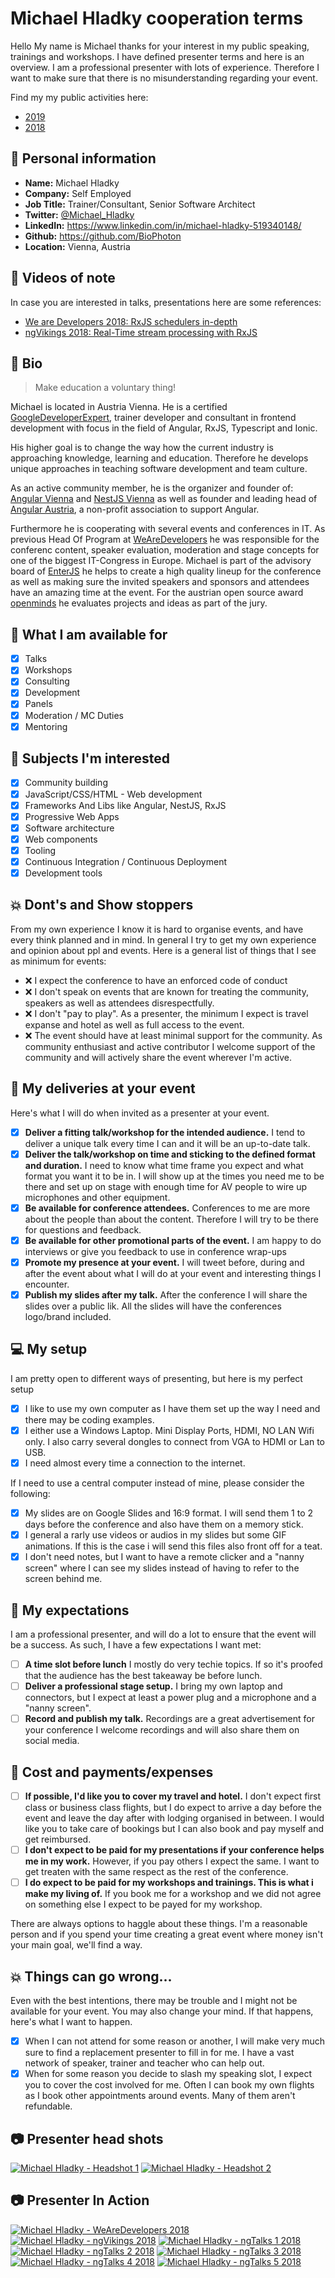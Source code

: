 # Michael Hladky cooperation terms

Hello My name is Michael thanks for your interest in my public speaking, trainings and workshops.
I have defined presenter terms and here is an overview.
I am a professional presenter with lots of experience.
Therefore I want to make sure that there is no misunderstanding
regarding your event.

Find my my public activities here:
- [2019](./ACTIVITY_LIST_2018.MD)
- [2018](./ACTIVITY_LIST_2019.MD)

## :wave: Personal information

* **Name:** Michael Hladky
* **Company:** Self Employed
* **Job Title:** Trainer/Consultant, Senior Software Architect
* **Twitter:** [@Michael_Hladky](https://twitter.com/Michael_Hladky)
* **LinkedIn:** https://www.linkedin.com/in/michael-hladky-519340148/
* **Github:** https://github.com/BioPhoton
* **Location:** Vienna, Austria

## :vhs: Videos of note

In case you are interested in talks, presentations here are some references:

* [We are Developers 2018: RxJS schedulers in-depth](https://www.youtube.com/watch?v=iPfMatOgRBg)
* [ngVikings 2018: Real-Time stream processing with RxJS](https://www.youtube.com/watch?v=iNlGvy7l24w)

## :pencil: Bio

> Make education a voluntary thing!

Michael is located in Austria Vienna. He is a certified [GoogleDeveloperExpert](https://developers.google.com/experts/people/michael-hladky),
trainer developer and consultant in frontend development with focus in the field of Angular, RxJS, Typescript and Ionic.

His higher goal is to change the way how the current industry is approaching knowledge, learning and education.
Therefore he develops unique approaches in teaching software development and team culture.

As an active community member, he is the organizer and founder of:
[Angular Vienna](https://www.meetup.com/Angular-Vienna) and
[NestJS Vienna](https://www.meetup.com/NestJS-Vienna)
as well as founder and leading head of [Angular Austria](www.angular-austria.at), a non-profit association to support Angular.

Furthermore he is cooperating with several events and conferences in IT.
As previous Head Of Program at [WeAreDevelopers](https://events.wearedevelopers.com) he was responsible for the conferenc content, speaker evaluation, moderation and stage concepts for one of the biggest IT-Congress in Europe.
Michael is part of the advisory board of [EnterJS](https://www.enterjs.de) he helps to create a high quality lineup for the conference as well as making sure the invited speakers and sponsors and attendees have an amazing time at the event.
For the austrian open source award [openminds](https://www.openminds.at) he evaluates projects and ideas as part of the jury.


## :love_letter: What I am available for

- [x] Talks
- [x] Workshops
- [x] Consulting
- [x] Development
- [x] Panels
- [x] Moderation / MC Duties
- [x] Mentoring

## :gift: Subjects I'm interested

- [x] Community building
- [x] JavaScript/CSS/HTML - Web development
- [x] Frameworks And Libs like Angular, NestJS, RxJS
- [x] Progressive Web Apps
- [x] Software architecture
- [x] Web components
- [x] Tooling
- [x] Continuous Integration / Continuous Deployment
- [x] Development tools

## :collision: Dont's and Show stoppers

From my own experience I know it is hard to organise events, and have every think planned and
in mind. In general I try to get my own experience and opinion about ppl and events.
Here is a general list of things that I see as minimum for events:

* :x: I expect the conference to have an enforced code of conduct
* :x: I don't speak on events that are known for treating the community, speakers as well as attendees disrespectfully.
* :x: I don't "pay to play". As a presenter, the minimum I expect is travel expanse and hotel as well as full access to the event.
* :x: The event should have at least minimal support for the community.
      As community enthusiast  and active contributor I welcome support of the community and will actively share the event wherever I'm active.

## :dancer: My deliveries at your event

Here's what I will do when invited as a presenter at your event.

- [x] **Deliver a fitting talk/workshop for the intended audience.** I tend to deliver a unique talk every time I can and it will be an up-to-date talk.
- [x] **Deliver the talk/workshop on time and sticking to the defined format and duration.** I need to know what time frame you expect and what format you want it to be in. I will show up at the times you need me to be there and set up on stage with enough time for AV people to wire up microphones and other equipment.
- [x] **Be available for conference attendees.** Conferences to me are more about the people than about the content. Therefore I will try to be there for questions and feedback.
- [x] **Be available for other promotional parts of the event.** I am happy to do interviews or give you feedback to use in conference wrap-ups
- [x] **Promote my presence at your event.** I will tweet before, during and after the event about what I will do at your event and interesting things I encounter.
- [x] **Publish my slides after my talk.**  After the conference I will share the slides over a public lik. All the slides will have the conferences logo/brand included.

## :computer: My setup

I am pretty open to different ways of presenting, but here is my perfect setup

- [x] I like to use my own computer as I have them set up the way I need and there may be coding examples.
- [x] I either use a Windows Laptop. Mini Display Ports, HDMI, NO LAN Wifi only. I also carry several dongles to connect from VGA to HDMI or Lan to USB.
- [x] I need almost every time a connection to the internet.

If I need to use a central computer instead of mine, please consider the following:

- [x] My slides are on Google Slides and 16:9 format. I will send them 1 to 2 days before the conference and also have them on a memory stick.
- [x] I general a rarly use videos or audios in my slides but some GIF animations. If this is the case i will send this files also front off for a teat.
- [x] I don't need notes, but I want to have a remote clicker and a "nanny screen" where I can see my slides instead of having to refer to the screen behind me.

## :pray: My expectations

I am a professional presenter, and will do a lot to ensure that the event will be a success.
As such, I have a few expectations I want met:

- [ ] **A time slot before lunch** I mostly do very techie topics. If so it's proofed that the audience has the best takeaway be before lunch.
- [ ] **Deliver a professional stage setup.** I bring my own laptop and connectors, but I expect at least a power plug and a microphone and a "nanny screen".
- [ ] **Record and publish my talk.** Recordings are a great advertisement for your conference I welcome recordings and will also share them on social media.

## :money_with_wings: Cost and payments/expenses

- [ ] **If possible, I'd like you to cover my travel and hotel.** I don't expect first class or business class flights, but I do expect to arrive a day before the event and leave the day after with lodging organised in between.
I would like you to take care of bookings but I can also book and pay myself and get reimbursed.
- [ ] **I don't expect to be paid for my presentations if your conference helps me in my work.**
However, if you pay others I expect the same. I want to get treaten with the same respect as the rest of the conference.
- [ ] **I do expect to be paid for my workshops and trainings. This is what i make my living of.**
If you book me for a workshop and we did not agree on something else I expect to be payed for my workshop.

There are always options to haggle about these things. I'm a reasonable person and if you spend your time creating a great event where money isn't your main goal, we'll find a way.

## :boom: Things can go wrong...

Even with the best intentions, there may be trouble and I might not be available for your event.
You may also change your mind. If that happens, here's what I want to happen.

- [x] When I can not attend for some reason or another, I will make very much sure to find a replacement presenter to fill in for me. I have a vast network of speaker, trainer and teacher who can help out.
- [x] When for some reason you decide to slash my speaking slot,
I expect you to cover the cost involved for me.
Often I can book my own flights as I book other appointments around events.
Many of them aren't refundable.

## :camera: Presenter head shots

[![Michael Hladky - Headshot 1](https://i.imgur.com/Rtx1VCh.jpg?1)](https://i.imgur.com/Rtx1VCh.jpg?1)
[![Michael Hladky - Headshot 2](https://i.imgur.com/FhZXWjJ.jpg)](https://i.imgur.com/FhZXWjJ.jpg)

## :camera: Presenter In Action
[![Michael Hladky - WeAreDevelopers 2018](https://i.imgur.com/QkwLjH4.jpg)](https://i.imgur.com/QkwLjH4.jpg)
[![Michael Hladky - ngVikings 2018](https://i.imgur.com/yGAARRI.jpg)](https://i.imgur.com/yGAARRI.jpg)
[![Michael Hladky - ngTalks 1 2018](https://i.imgur.com/WQxh742.jpg)](https://i.imgur.com/WQxh742.jpg)
[![Michael Hladky - ngTalks 2 2018](https://i.imgur.com/GZgNbDk.jpg)](https://i.imgur.com/GZgNbDk.jpg)
[![Michael Hladky - ngTalks 3 2018](https://i.imgur.com/watVSer.jpg)](https://i.imgur.com/watVSer.jpg)
[![Michael Hladky - ngTalks 4 2018](https://i.imgur.com/lQjBSHA.jpg)](https://i.imgur.com/lQjBSHA.jpg)
[![Michael Hladky - ngTalks 5 2018](https://i.imgur.com/0xCZK2B.jpg)](https://i.imgur.com/0xCZK2B.jpg)

